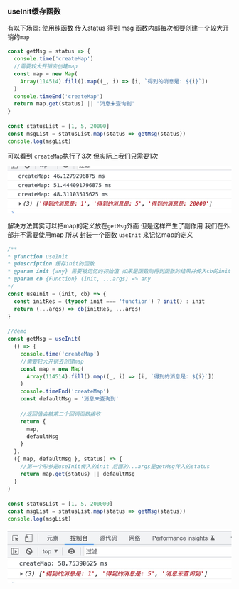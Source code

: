 ### useInit缓存函数 ###



有以下场景: 使用纯函数 传入status 得到 msg 函数内部每次都要创建一个较大开销的`map`

```javascript
const getMsg = status => {
  console.time('createMap')
  //需要较大开销去创建map
  const map = new Map(
    Array(114514).fill().map((_, i) => [i, `得到的消息是: ${i}`])
  )
  console.timeEnd('createMap')
  return map.get(status) || '消息未查询到'
}

const statusList = [1, 5, 20000]
const msgList = statusList.map(status => getMsg(status))
console.log(msgList)

```

可以看到 `createMap`执行了3次 但实际上我们只需要1次

![alt 123](./img/useInit1.png)


解决方法其实可以把map的定义放在`getMsg`外面 但是这样产生了副作用 我们在外部并不需要使用map 所以 封装一个函数 `useInit` 来记忆map的定义

```javascript
/**
* @function useInit
* @description 缓存init的函数
* @param init {any} 需要被记忆的初始值 如果是函数则得到函数的结果并传入cb的init中
* @param cb {Function} (init, ...args) => any
*/
const useInit = (init, cb) => {
  const initRes = (typeof init === 'function') ? init() : init
  return (...args) => cb(initRes, ...args)
}

//demo
const getMsg = useInit(
  () => {
    console.time('createMap')
    //需要较大开销去创建map
    const map = new Map(
      Array(114514).fill().map((_, i) => [i, `得到的消息是: ${i}`])
    )
    console.timeEnd('createMap')
    const defaultMsg = '消息未查询到'
    
    //返回值会被第二个回调函数接收
    return {
      map,
      defaultMsg
    }
  },
  ({ map, defaultMsg }, status) => {
    //第一个形参是useInit传入的init 后面的...args是getMsg传入的status
    return map.get(status) || defaultMsg
  }
)

const statusList = [1, 5, 200000]
const msgList = statusList.map(status => getMsg(status))
console.log(msgList)
```

![alt ](./img/useInit2.png)

